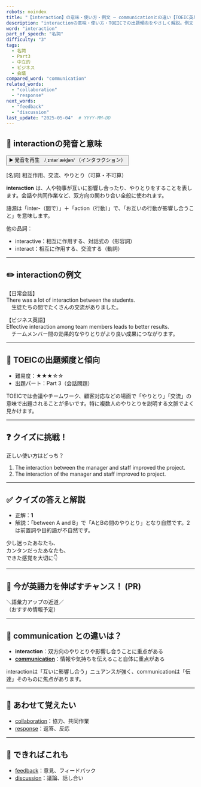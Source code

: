 ```yaml
---
robots: noindex
title: "【interaction】の意味・使い方・例文 ― communicationとの違い【TOEIC英単語】"
description: "interactionの意味・使い方・TOEICでの出題傾向をやさしく解説。例文・クイズ付きでcommunicationとの違いもわかりやすく学べます。"
word: "interaction"
part_of_speech: "名詞"
difficulty: "3"
tags:
  - 名詞
  - Part3
  - 中立的
  - ビジネス
  - 会議
compared_word: "communication"
related_words:
  - "collaboration"
  - "response"
next_words:
  - "feedback"
  - "discussion"
last_update: "2025-05-04"  # YYYY-MM-DD
---
```


## 🔰 interactionの発音と意味

<button class="play-audio" onclick="playTTS('interaction')">
  <span class="play-audio-main">
    ▶️ 発音を再生　/ˌɪntərˈækʃən/
  </span>
  <span class="play-audio-sub">
    （インタラクション）
  </span>
</button>

[名詞] 相互作用、交流、やりとり（可算・不可算）

**interaction** は、人や物事が互いに影響し合ったり、やりとりをすることを表します。会話や共同作業など、双方向の関わり合い全般に使われます。

語源は「inter-（間で）」＋「action（行動）」で、「お互いの行動が影響し合うこと」を意味します。

他の品詞：  
- interactive：相互に作用する、対話式の（形容詞）
- interact：相互に作用する、交流する（動詞）

---

## ✏️ interactionの例文

【日常会話】  
There was a lot of interaction between the students.  
　生徒たちの間でたくさんの交流がありました。

【ビジネス英語】  
Effective interaction among team members leads to better results.  
　チームメンバー間の効果的なやりとりがより良い成果につながります。

---

## 🎯 TOEICの出題頻度と傾向

- 難易度：★★★☆☆
- 出題パート：Part 3（会話問題）

TOEICでは会議やチームワーク、顧客対応などの場面で「やりとり」「交流」の意味で出題されることが多いです。特に複数人のやりとりを説明する文脈でよく見かけます。

---

## ❓ クイズに挑戦！

正しい使い方はどっち？

1. The interaction between the manager and staff improved the project.  
2. The interaction of the manager and staff improved to project.

---

## ✅ クイズの答えと解説

- 正解：**1**
- 解説：「between A and B」で「AとBの間のやりとり」となり自然です。2は前置詞や目的語が不自然です。

少し迷ったあなたも、  
カンタンだったあなたも、  
できた感覚を大切に👇️

---

## 🚀 今が英語力を伸ばすチャンス！ (PR)

<div class="info-center">
＼語彙力アップの近道／<br>  
（おすすめ情報予定）
</div>

---

## 🤔  communication との違いは？

- **interaction**：双方向のやりとりや影響し合うことに重点がある
- **[communication](/word/communication/)**：情報や気持ちを伝えること自体に重点がある

interactionは「互いに影響し合う」ニュアンスが強く、communicationは「伝達」そのものに焦点があります。

---

## 🧩 あわせて覚えたい

- [collaboration](/word/collaboration/)：協力、共同作業
- [response](/word/response/)：返答、反応

---

## 📖 できればこれも

- [feedback](/word/feedback/)：意見、フィードバック
- [discussion](/word/discussion/)：議論、話し合い

<!-- cvid: aid13_bid48 -->
